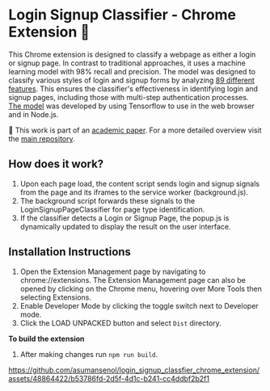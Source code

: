 # Login Signup Classifier - Chrome Extension 🔐
This Chrome extension is designed to classify a webpage as either a login or signup page. In contrast to traditional approaches, it uses a machine learning model with 98% recall and precision. The model was designed to classify various styles of login and signup forms by analyzing [89 different features](https://github.com/asumansenol/login_signup_classfier_chrome_extension/blob/main/dist/register_login_feature_extraction/register_login_signals.js). This ensures the classifier's effectiveness in identifying login and signup pages, including those with multi-step authentication processes. [The model](https://github.com/asumansenol/login_signup_classfier_chrome_extension/tree/main/dist/model) was developed by using Tensorflow to use in the web browser and in Node.js.


📖 This work is part of an [academic paper](https://cosicdatabase.esat.kuleuven.be/backend/publications/files/conferencepaper/3756). For a more detailed overview visit the [main repository](https://github.com/asumansenol/double_edged_sword_crawler/tree/main/).


## How does it work?

1. Upon each page load, the content script sends login and signup signals from the page and its iframes to the service worker (background.js).
2. The background script forwards these signals to the LoginSignupPageClassifier for page type identification.
3. If the classifier detects a Login or Signup Page, the popup.js is dynamically updated to display the result on the user interface.


## Installation Instructions
1. Open the Extension Management page by navigating to chrome://extensions. The Extension Management page can also be opened by clicking on the Chrome menu, hovering over More Tools then selecting Extensions.
2. Enable Developer Mode by clicking the toggle switch next to Developer mode.
3. Click the LOAD UNPACKED button and select ``Dist`` directory.

**To build the extension**
1. After making changes run ``npm run build``.

https://github.com/asumansenol/login_signup_classfier_chrome_extension/assets/48864422/b53786fd-2d5f-4d1c-b241-cc4ddbf2b2f1



